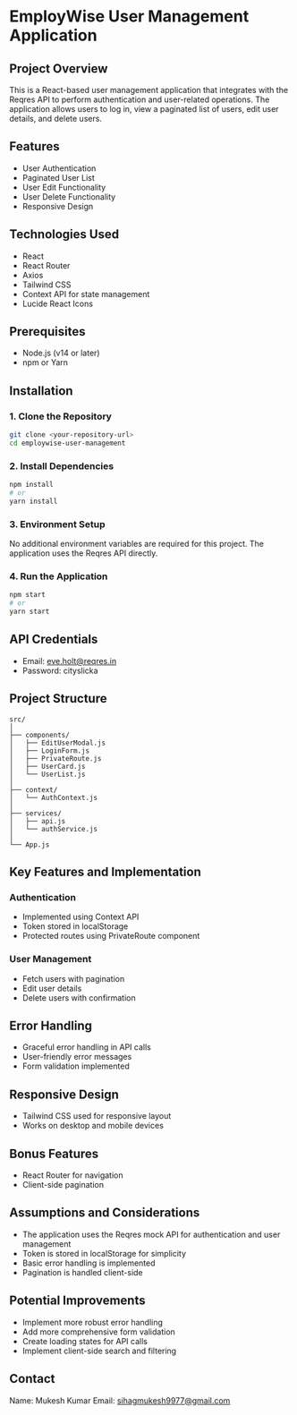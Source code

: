 # EmployWise User Management Application

## Project Overview
This is a React-based user management application that integrates with the Reqres API to perform authentication and user-related operations. The application allows users to log in, view a paginated list of users, edit user details, and delete users.

## Features
- User Authentication
- Paginated User List
- User Edit Functionality
- User Delete Functionality
- Responsive Design

## Technologies Used
- React
- React Router
- Axios
- Tailwind CSS
- Context API for state management
- Lucide React Icons

## Prerequisites
- Node.js (v14 or later)
- npm or Yarn

## Installation

### 1. Clone the Repository
```bash
git clone <your-repository-url>
cd employwise-user-management
```

### 2. Install Dependencies
```bash
npm install
# or
yarn install
```

### 3. Environment Setup
No additional environment variables are required for this project. The application uses the Reqres API directly.

### 4. Run the Application
```bash
npm start
# or
yarn start
```

## API Credentials
- Email: eve.holt@reqres.in
- Password: cityslicka

## Project Structure
```
src/
│
├── components/
│   ├── EditUserModal.js
│   ├── LoginForm.js
│   ├── PrivateRoute.js
│   ├── UserCard.js
│   └── UserList.js
│
├── context/
│   └── AuthContext.js
│
├── services/
│   ├── api.js
│   └── authService.js
│
└── App.js
```

## Key Features and Implementation

### Authentication
- Implemented using Context API
- Token stored in localStorage
- Protected routes using PrivateRoute component

### User Management
- Fetch users with pagination
- Edit user details
- Delete users with confirmation

## Error Handling
- Graceful error handling in API calls
- User-friendly error messages
- Form validation implemented

## Responsive Design
- Tailwind CSS used for responsive layout
- Works on desktop and mobile devices

## Bonus Features
- React Router for navigation
- Client-side pagination

## Assumptions and Considerations
- The application uses the Reqres mock API for authentication and user management
- Token is stored in localStorage for simplicity
- Basic error handling is implemented
- Pagination is handled client-side

## Potential Improvements
- Implement more robust error handling
- Add more comprehensive form validation
- Create loading states for API calls
- Implement client-side search and filtering



## Contact
Name: Mukesh Kumar
Email: sihagmukesh9977@gmail.com
```
